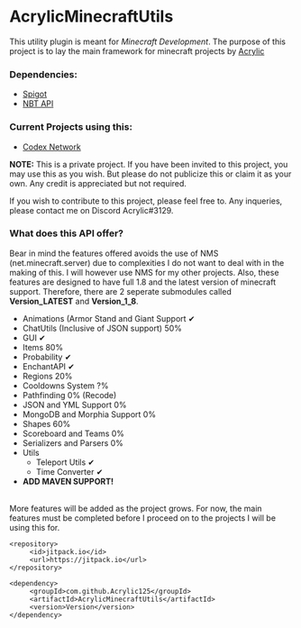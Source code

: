 # AcrylicMinecraftUtils
<p>This utility plugin is meant for <i>Minecraft Development</i>. The purpose of this project is to lay the main framework for minecraft projects by <a href="https://discord.gg/8d6kkMn">Acrylic</a></p>

<b><h3>Dependencies:</h3></b>
<ul>
  <li><a href="https://hub.spigotmc.org/jenkins/job/BuildTools/">Spigot</a></li>
  <li><a href="https://www.spigotmc.org/resources/nbt-api.7939/">NBT API</a></li>
</ul>

<b><h3>Current Projects using this:</h3></b>
<ul>
  <li><a href="https://discord.gg/8d6kkMn">Codex Network</a></li>
</ul>

<p>
  <b>NOTE:</b> This is a private project. If you have been invited to this project, you may use this as you wish. But please do not publicize this or claim it as your own. Any credit is appreciated but not required. 

If you wish to contribute to this project, please feel free to. Any inqueries, please contact me on Discord Acrylic#3129.
</p>

<h3>What does this API offer?</h3>
<p> Bear in mind the features offered avoids the use of NMS (net.minecraft.server) due to complexities I do not want to deal with in the making of this. I will however use NMS for my other projects. Also, these features are designed to have full 1.8 and the latest version of minecraft support. Therefore, there are 2 seperate submodules called <b>Version_LATEST</b> and <b>Version_1_8</b>.
<ul>
  <li>Animations (Armor Stand and Giant Support ✔ </li>
  <li>ChatUtils (Inclusive of JSON support) 50% </li>
  <li>GUI ✔ </li>
  <li>Items 80% </li>
  <li>Probability ✔ </li>
  <li>EnchantAPI ✔ </li>
  <li>Regions 20% </li>
  <li>Cooldowns System ?% </li>
  <li>Pathfinding 0% (Recode) </li>
  <li>JSON and YML Support 0% </li>
  <li>MongoDB and Morphia Support 0% </li>
  <li>Shapes 60% </li>
  <li>Scoreboard and Teams 0% </li>
  <li>Serializers and Parsers 0%</li>
  <li>Utils
    <ul>
      <li>Teleport Utils ✔</li>
      <li>Time Converter ✔</li>
    </ul>
  </li>
  <li><b>ADD MAVEN SUPPORT!</b></li>
</ul>
<br>
More features will be added as the project grows. For now, the main features must be completed before I proceed on to the projects I will be using this for. 
</p>

```
<repository>
	 <id>jitpack.io</id>
	 <url>https://jitpack.io</url>
</repository>
```
```
<dependency>
	 <groupId>com.github.Acrylic125</groupId>
	 <artifactId>AcrylicMinecraftUtils</artifactId>
	 <version>Version</version>
</dependency>
```
